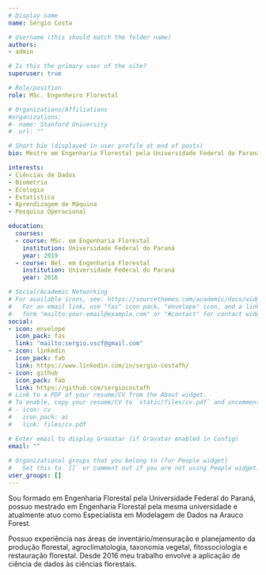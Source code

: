 ```yaml
---
# Display name
name: Sérgio Costa

# Username (this should match the folder name)
authors:
- admin

# Is this the primary user of the site?
superuser: true

# Role/position
role: MSc. Engenheiro Florestal

# Organizations/Affiliations
#organizations:
#- name: Stanford University
#  url: ""

# Short bio (displayed in user profile at end of posts)
bio: Mestre em Engenharia Florestal pela Universidade Federal do Paraná, atualmente trabalha como Especialista em Modelagem de Dados na Arauco Forest Brasil.

interests:
- Ciências de Dados
- Biometria
- Ecologia
- Estatística
- Aprendizagem de Máquina
- Pesquisa Operacional

education:
  courses:
  - course: MSc. em Engenharia Florestal
    institution: Universidade Federal do Paraná
    year: 2019
  - course: Bel. em Engenharia Florestal
    institution: Universidade Federal do Paraná
    year: 2016

# Social/Academic Networking
# For available icons, see: https://sourcethemes.com/academic/docs/widgets/#icons
#   For an email link, use "fas" icon pack, "envelope" icon, and a link in the
#   form "mailto:your-email@example.com" or "#contact" for contact widget.
social:
- icon: envelope
  icon_pack: fas
  link: "mailto:sergio.vscf@gmail.com"
- icon: linkedin
  icon_pack: fab
  link: https://www.linkedin.com/in/sergio-costafh/
- icon: github
  icon_pack: fab
  link: https://github.com/sergiocostafh
# Link to a PDF of your resume/CV from the About widget.
# To enable, copy your resume/CV to `static/files/cv.pdf` and uncomment the lines below.  
# - icon: cv
#   icon_pack: ai
#   link: files/cv.pdf

# Enter email to display Gravatar (if Gravatar enabled in Config)
email: ""
  
# Organizational groups that you belong to (for People widget)
#   Set this to `[]` or comment out if you are not using People widget.  
user_groups: []
---
```


Sou formado em Engenharia Florestal pela Universidade Federal do Paraná, possuo mestrado em Engenharia Florestal pela mesma universidade e atualmente atuo como Especialista em Modelagem de Dados na Arauco Forest. 

Possuo experiência nas áreas de inventário/mensuração e planejamento da produção florestal, agroclimatologia, taxonomia vegetal, fitossociologia e restauração florestal. Desde 2016 meu trabalho envolve a aplicação de ciência de dados às ciências florestais. 
